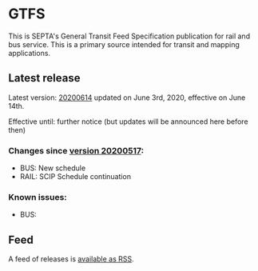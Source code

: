 # GTFS

This is SEPTA's General Transit Feed Specification publication for rail and bus service. This is a primary source intended for transit and mapping applications.

## Latest release
 
Latest version: [20200614](https://github.com/septadev/GTFS/releases/tag/v202006140) updated on June 3rd, 2020, effective on June 14th.

Effective until: further notice (but updates will be announced here before then)

### Changes since [version 20200517](https://github.com/septadev/GTFS/releases/tag/v202005173): 
 
*  BUS:  New schedule
*  RAIL: SCIP Schedule continuation

### Known issues:

* BUS: 

## Feed

A feed of releases is [available as RSS](https://github.com/septadev/GTFS/releases.atom).

